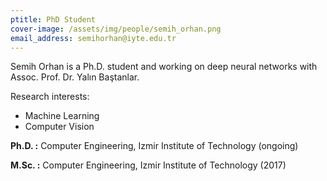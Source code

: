 ```yaml
---
ptitle: PhD Student
cover-image: /assets/img/people/semih_orhan.png
email_address: semihorhan@iyte.edu.tr
---
```


Semih Orhan is a Ph.D. student and working on deep neural networks with Assoc. Prof. Dr. Yalın Baştanlar.

Research interests:
- Machine Learning
- Computer Vision


**Ph.D. :** Computer Engineering, Izmir Institute of Technology (ongoing)

**M.Sc. :** Computer Engineering, Izmir Institute of Technology (2017)
